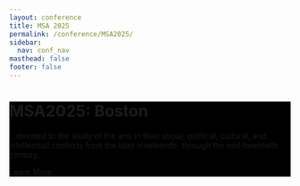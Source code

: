 ```yaml
---
layout: conference
title: MSA 2025
permalink: /conference/MSA2025/
sidebar:
  nav: conf_nav
masthead: false
footer: false
---
```


<div class="page__hero--overlay"
style="background-color: #000; background-image: linear-gradient(rgba(0, 0, 0, 0.5), rgba(0, 0, 0, 0.5)), url(msa/conference/MSA2025/assets/subway_2022.jpeg);">
<div class="wrapper">
  <h1 id="page-title" class="page__title" itemprop="headline">       
	  MSA2025: Boston       
  </h1> 
	<p class="page__lead">...devoted to the study of the arts in their social, political, cultural, and intellectual contexts from the later nineteenth- through the mid-twentieth century.
	</p>     
	<p>      
	  <a href="about/mission" class="btn btn--light-outline btn--large">Learn More</a>
	</p>
</div>